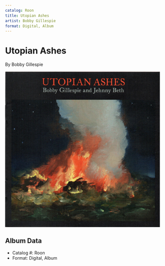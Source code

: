 ```yaml
---
catalog: Roon
title: Utopian Ashes
artist: Bobby Gillespie
format: Digital, Album
---
```


# Utopian Ashes

By Bobby Gillespie

![](../../assets/albumcovers/Bobby_Gillespie-Utopian_Ashes.png)

## Album Data

- Catalog #: Roon
- Format: Digital, Album

